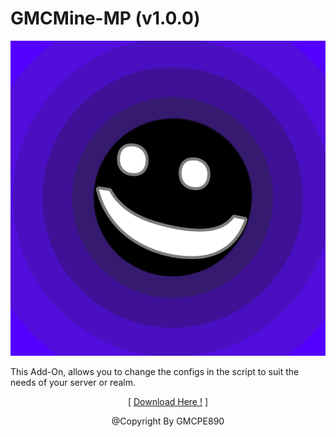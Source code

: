 # GMCMine-MP (v1.0.0)

![](../pack_icon.png?raw=true)

This Add-On, allows you to change the configs in the
script to suit the needs of your server or realm.
<p align="center">[ <a href="https://drive.google.com/file/d/1tJmhy8siozXfbJIcLCkFL7iIthE40RJu/view?usp=drivesdk">Download Here !</a> ]</p>
<p align="center">@Copyright By GMCPE890</p>
